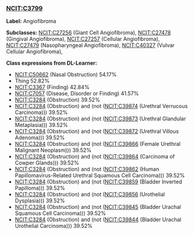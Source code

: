 
### [NCIT:C3799](http://purl.obolibrary.org/obo/NCIT_C3799)
**Label:** Angiofibroma

**Subclasses:** [NCIT:C27256](http://purl.obolibrary.org/obo/NCIT_C27256) (Giant Cell Angiofibroma), [NCIT:C27478](http://purl.obolibrary.org/obo/NCIT_C27478) (Gingival Angiofibroma), [NCIT:C27257](http://purl.obolibrary.org/obo/NCIT_C27257) (Cellular Angiofibroma), [NCIT:C27479](http://purl.obolibrary.org/obo/NCIT_C27479) (Nasopharyngeal Angiofibroma), [NCIT:C40327](http://purl.obolibrary.org/obo/NCIT_C40327) (Vulvar Cellular Angiofibroma), 

**Class expressions from DL-Learner:**

- [NCIT:C50662](http://purl.obolibrary.org/obo/NCIT_C50662) (Nasal Obstruction) 54.17%
- Thing 52.82%
- [NCIT:C3367](http://purl.obolibrary.org/obo/NCIT_C3367) (Finding) 42.84%
- [NCIT:C7057](http://purl.obolibrary.org/obo/NCIT_C7057) (Disease, Disorder or Finding) 41.57%
- [NCIT:C3284](http://purl.obolibrary.org/obo/NCIT_C3284) (Obstruction) 39.52%
- [NCIT:C3284](http://purl.obolibrary.org/obo/NCIT_C3284) (Obstruction) and (not ([NCIT:C39874](http://purl.obolibrary.org/obo/NCIT_C39874) (Urethral Verrucous Carcinoma))) 39.52%
- [NCIT:C3284](http://purl.obolibrary.org/obo/NCIT_C3284) (Obstruction) and (not ([NCIT:C39873](http://purl.obolibrary.org/obo/NCIT_C39873) (Urethral Glandular Metaplasia))) 39.52%
- [NCIT:C3284](http://purl.obolibrary.org/obo/NCIT_C3284) (Obstruction) and (not ([NCIT:C39872](http://purl.obolibrary.org/obo/NCIT_C39872) (Urethral Villous Adenoma))) 39.52%
- [NCIT:C3284](http://purl.obolibrary.org/obo/NCIT_C3284) (Obstruction) and (not ([NCIT:C39866](http://purl.obolibrary.org/obo/NCIT_C39866) (Female Urethral Malignant Neoplasm))) 39.52%
- [NCIT:C3284](http://purl.obolibrary.org/obo/NCIT_C3284) (Obstruction) and (not ([NCIT:C39864](http://purl.obolibrary.org/obo/NCIT_C39864) (Carcinoma of Cowper Glands))) 39.52%
- [NCIT:C3284](http://purl.obolibrary.org/obo/NCIT_C3284) (Obstruction) and (not ([NCIT:C39862](http://purl.obolibrary.org/obo/NCIT_C39862) (Human Papillomavirus-Related Urethral Squamous Cell Carcinoma))) 39.52%
- [NCIT:C3284](http://purl.obolibrary.org/obo/NCIT_C3284) (Obstruction) and (not ([NCIT:C39859](http://purl.obolibrary.org/obo/NCIT_C39859) (Bladder Inverted Papilloma))) 39.52%
- [NCIT:C3284](http://purl.obolibrary.org/obo/NCIT_C3284) (Obstruction) and (not ([NCIT:C39856](http://purl.obolibrary.org/obo/NCIT_C39856) (Urothelial Dysplasia))) 39.52%
- [NCIT:C3284](http://purl.obolibrary.org/obo/NCIT_C3284) (Obstruction) and (not ([NCIT:C39845](http://purl.obolibrary.org/obo/NCIT_C39845) (Bladder Urachal Squamous Cell Carcinoma))) 39.52%
- [NCIT:C3284](http://purl.obolibrary.org/obo/NCIT_C3284) (Obstruction) and (not ([NCIT:C39844](http://purl.obolibrary.org/obo/NCIT_C39844) (Bladder Urachal Urothelial Carcinoma))) 39.52%


